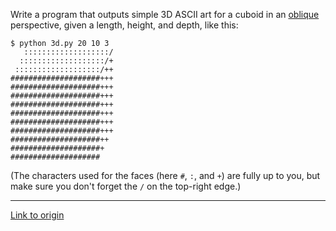Write a program that outputs simple 3D ASCII art for a cuboid in an [oblique](http://en.wikipedia.org/wiki/Oblique_projection) perspective, given a length, height, and depth, like this:

    $ python 3d.py 20 10 3
       :::::::::::::::::::/
      :::::::::::::::::::/+
     :::::::::::::::::::/++
    ####################+++
    ####################+++
    ####################+++
    ####################+++
    ####################+++
    ####################+++
    ####################+++
    ####################++
    ####################+
    ####################

(The characters used for the faces (here `#`, `:`, and `+`) are fully up to you, but make sure you don't forget the `/` on the top-right edge.)

---

[Link to origin](https://www.reddit.com/r/dailyprogrammer/xq2ao)